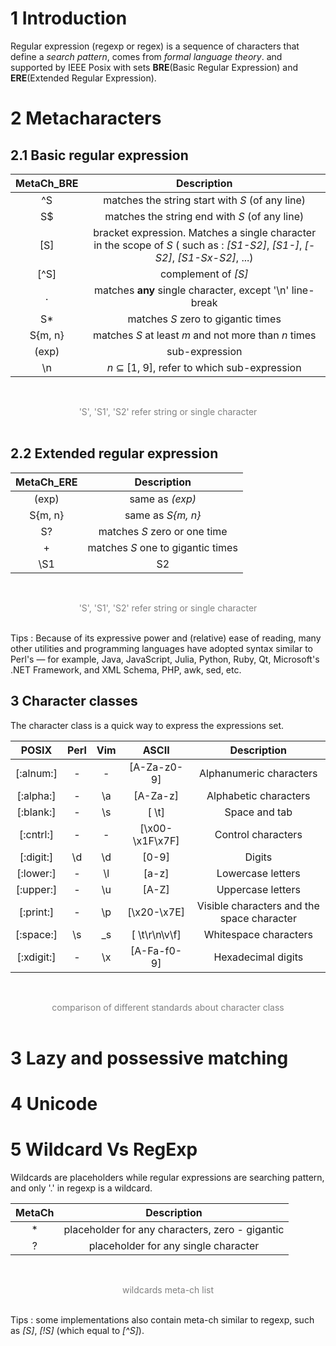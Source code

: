 
# 1 Introduction

Regular expression (regexp or regex) is a sequence of characters that define a *search pattern*, comes from *formal language theory*. and supported by IEEE Posix with sets **BRE**(Basic Regular Expression) and **ERE**(Extended Regular Expression). 

# 2 Metacharacters

## 2.1 Basic regular expression

MetaCh_BRE		| Description 
:-:				| :-:
^S				| matches the string start with *S* (of any line) 
S$				| matches the string end with *S* (of any line) 
[S]				| bracket expression. Matches a single character in the scope of *S* ( such as : *[S1-S2]*, *[S1-]*, *[-S2]*, *[S1-Sx-S2]*, ...) 
[\^S]			| complement of *[S]*
.				| matches **any** single character, except '\n' line-break
S\*				| matches *S* zero to gigantic times 
S{m, n}			| matches *S* at least *m* and not more than *n* times
(exp)			| sub-expression
\n				| *n* $\subseteq$ [1, 9], refer to which sub-expression 

<br> <center> <font color=gray> 'S', 'S1', 'S2' refer string or single character </font> </center> <br>

## 2.2 Extended regular expression

MetaCh_ERE		| Description 
:-:				| :-:
\(exp\)			| same as *(exp)*
S\{m, n\}		| same as *S{m, n}* 
S?				| matches *S* zero or one time
\+				| matches *S* one to gigantic times
\S1|S2			| optional *S1* or *S2* 

<br> <center> <font color=gray> 'S', 'S1', 'S2' refer string or single character </font> </center> <br>

Tips : Because of its expressive power and (relative) ease of reading, many other utilities and programming languages have adopted syntax similar to Perl's — for example, Java, JavaScript, Julia, Python, Ruby, Qt, Microsoft's .NET Framework, and XML Schema, PHP, awk, sed, etc.

## 3 Character classes

The character class is a quick way to express the expressions set. 

POSIX		| Perl | Vim | ASCII					| Description 
:-:			| :-:  | :-: | :-:						| :-:
[:alnum:]	| -	   | -	 | [A-Za-z0-9]				| Alphanumeric characters 
[:alpha:]	| -	   | \a  | [A-Za-z]					| Alphabetic characters
[:blank:]	| -	   | \s	 | [ \t]					| Space and tab
[:cntrl:]	| -	   | -   | [\x00-\x1F\x7F]			| Control characters
[:digit:]	| \d   | \d	 | [0-9]					| Digits 
[:lower:]	| -	   | \l	 | [a-z]					| Lowercase letters
[:upper:]	| -	   | \u	 | [A-Z]					| Uppercase letters
[:print:]	| -	   | \p  | [\x20-\x7E]				| Visible characters and the space character 
[:space:]	| \s   | \_s | [ \t\r\n\v\f]			| Whitespace characters
[:xdigit:]  | -    | \x  | [A-Fa-f0-9]				| Hexadecimal digits 

<br> <center> <font color=gray> comparison of different standards about character class </font> </center> <br>

# 3 Lazy and possessive matching

# 4 Unicode

# 5 Wildcard Vs RegExp 

Wildcards are placeholders while regular expressions are searching pattern, and only '.' in regexp is a wildcard.

MetaCh	| Description 
:-:		| :-: 
\*		| placeholder for any characters, zero - gigantic
?		| placeholder for any single character

<br> <center> <font color=gray> wildcards meta-ch list </font> </center> <br>

Tips : some implementations also contain meta-ch similar to regexp, such as *[S]*, *[!S]* (which equal to *[^S]*).

